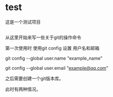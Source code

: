 # test
这是一个测试项目

##
从这里开始来写一些关于git的操作命令

第一次使用时 使用git config 设置 用户名和邮箱

git config --global user.name "example_name" 

git config --global user.email "example@qq.com"

之后需要创建一个git版本库。

此时有两种情况。
